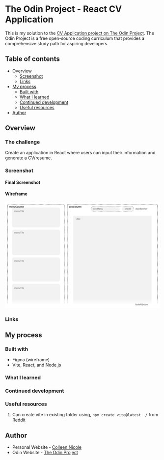 # The Odin Project - React CV Application

This is my solution to the [CV Application project on The Odin Project](https://www.theodinproject.com/lessons/node-path-react-new-cv-application). The Odin Project is a free open-source coding curriculum that provides a comprehensive study path for aspiring developers. 

## Table of contents

- [Overview](#overview)
  - [Screenshot](#screenshot)
  - [Links](#links)
- [My process](#my-process)
  - [Built with](#built-with)
  - [What I learned](#what-i-learned)
  - [Continued development](#continued-development)
  - [Useful resources](#useful-resources)
- [Author](#author)

## Overview

### The challenge

Create an application in React where users can input their information and generate a CV/resume. 

### Screenshot

#### Final Screenshot

#### Wireframe

![](./wireframe.png)



### Links



## My process

### Built with

- Figma (wireframe)
- Vite, React, and Node.js

### What I learned



### Continued development



### Useful resources

1. Can create vite in existing folder using, `npm create vite@latest ./` from [Reddit](https://www.reddit.com/r/webdev/comments/pk92o7/use_vite_in_the_current_directory/)


## Author

- Personal Website - [Colleen Nicole](https://www.colleennicole.com)
- Odin Website - [The Odin Project](https://www.theodinproject.com)

